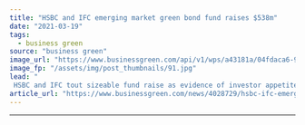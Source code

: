 ```yaml
---
title: "HSBC and IFC emerging market green bond fund raises $538m"
date: "2021-03-19"
tags: 
  - business green
source: "business green"
image_url: "https://www.businessgreen.com/api/v1/wps/a43181a/04fdaca6-94b4-4213-b57c-49d6c8a63e02/6/hsbc-building-london-185x114.jpg"
image_fp: "/assets/img/post_thumbnails/91.jpg"
lead: "
 HSBC and IFC tout sizeable fund raise as evidence of investor appetite in funding net zero transition in emerging markets ..."
article_url: "https://www.businessgreen.com/news/4028729/hsbc-ifc-emerging-market-green-bond-fund-raises-usd538m"
---
```


---
